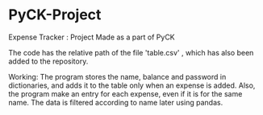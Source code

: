 # PyCK-Project
Expense Tracker : Project Made as a part of PyCK

The code has the relative path of the file 'table.csv' , which has also been added to the repository.

Working: 
The program stores the name, balance and password in dictionaries, and adds it to the table only when an expense is added.
Also, the program make an entry for each expense, even if it is for the same name.
The data is filtered according to name later using pandas.
